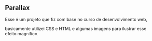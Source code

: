 ##	Parallax

Esse é um projeto que fiz com base no curso de desenvolvimento web,

basicamente utilizei CSS e HTML e algumas imagens para ilustrar esse efeito magnífico. 
